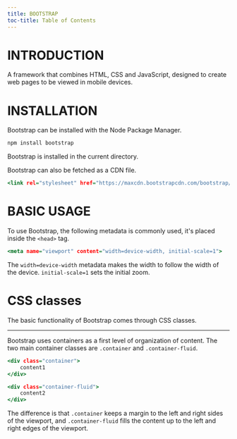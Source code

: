 ```yaml
---
title: BOOTSTRAP
toc-title: Table of Contents
---
```


# INTRODUCTION

A framework that combines HTML, CSS and JavaScript, designed to create web pages to be viewed in mobile devices.

# INSTALLATION

Bootstrap can be installed with the Node Package Manager.

``` bash
npm install bootstrap
```

Bootstrap is installed in the current directory.

Bootstrap can also be fetched as a CDN file.

``` {.html in="in file1.html"}
<link rel="stylesheet" href="https://maxcdn.bootstrapcdn.com/bootstrap/4.5.2/css/bootstrap.min.css">
```

# BASIC USAGE

To use Bootstrap, the following metadata is commonly used, it's placed inside the `<head>` tag.

``` {.html in="in file1.html"}
<meta name="viewport" content="width=device-width, initial-scale=1">
```

The `width=device-width` metadata makes the width to follow the width of the device. `initial-scale=1` sets the initial zoom.

# CSS classes

The basic functionality of Bootstrap comes through CSS classes.


----

Bootstrap uses containers as a first level of organization of content. The two main container classes are `.container` and `.container-fluid`.

``` {.html .syntax}
<div class="container">
    content1
</div>

<div class="container-fluid">
    content2
</div>
```

The difference is that `.container` keeps a margin to the left and right sides of the viewport, and `.container-fluid` fills the content up to the left and right edges of the viewport.